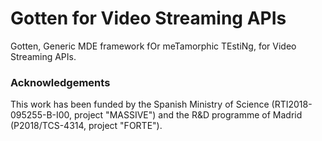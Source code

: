 # Gotten for Video Streaming APIs

Gotten, Generic MDE framework fOr meTamorphic TEstiNg, for Video Streaming APIs.

### Acknowledgements
This work has been funded by the Spanish Ministry of Science (RTI2018-095255-B-I00, project "MASSIVE") and the R&D programme of Madrid (P2018/TCS-4314, project "FORTE").
